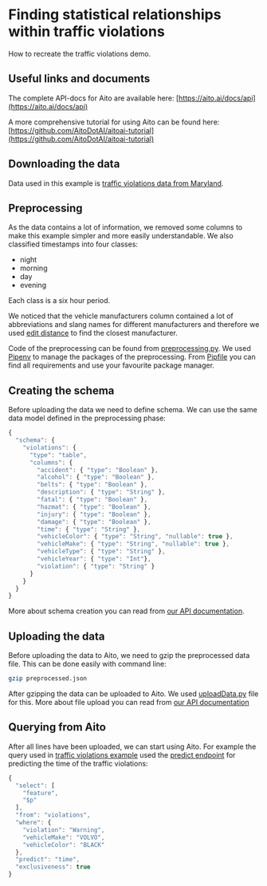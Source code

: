 # Finding statistical relationships within traffic violations

How to recreate the traffic violations demo.

## Useful links and documents

The complete API-docs for Aito are available here: [https://aito.ai/docs/api](https://aito.ai/docs/api)

A more comprehensive tutorial for using Aito can be found here: [https://github.com/AitoDotAI/aitoai-tutorial](https://github.com/AitoDotAI/aitoai-tutorial)

## Downloading the data

Data used in this example is [traffic violations data from Maryland](https://catalog.data.gov/dataset/traffic-violations-56dda).

## Preprocessing

As the data contains a lot of information, we removed some columns to make this example simpler and more easily understandable. We also classified timestamps into four classes:

- night
- morning
- day
- evening

Each class is a six hour period.

We noticed that the vehicle manufacturers column contained a lot of abbreviations and slang names for different manufacturers and therefore we used [edit distance](https://en.wikipedia.org/wiki/Edit_distance) to find the closest manufacturer.

Code of the preprocessing can be found from [preprocessing.py](/preprocessing.py). We used [Pipenv](https://github.com/pypa/pipenv) to manage the packages of the preprocessing. From [Pipfile](/Pipfile) you can find all requirements and use your favourite package manager.

## Creating the schema

Before uploading the data we need to define schema. We can use the same data model defined in the preprocessing phase:

```javascript
{
  "schema": {
    "violations": {
      "type": "table",
      "columns": {
        "accident": { "type": "Boolean" },
        "alcohol": { "type": "Boolean" },
        "belts": { "type": "Boolean" },
        "description": { "type": "String" },
        "fatal": { "type": "Boolean" },
        "hazmat": { "type": "Boolean" },
        "injury": { "type": "Boolean" },
        "damage": { "type": "Boolean" },
        "time": { "type": "String" },
        "vehicleColor": { "type": "String", "nullable": true },
        "vehicleMake": { "type": "String", "nullable": true },
        "vehicleType": { "type": "String" },
        "vehicleYear": { "type": "Int"},
        "violation": { "type": "String" }
      }
    }
  }
}
```

More about schema creation you can read from [our API documentation](https://aito.ai/docs/api/#put-api-v1-schema).

## Uploading the data

Before uploading the data to Aito, we need to gzip the preprocessed data file. This can be done easily with command line:

```bash
gzip preprocessed.json
```

After gzipping the data can be uploaded to Aito. We used [uploadData.py](/uploadData.py) file for this. More about file upload you can read from [our API documentation](https://aito.ai/docs/api/#post-api-v1-data-table-file)

## Querying from Aito

After all lines have been uploaded, we can start using Aito.
For example the query used in [traffic violations example](https://aito.ai/example-gallery/traffic-violations)
used the [predict endpoint](https://aito.ai/docs/api/#post-api-v1-predict) for predicting the time of the traffic violations:

```javascript
{
  "select": [
    "feature",
    "$p"
  ],
  "from": "violations",
  "where": {
    "violation": "Warning",
    "vehicleMake": "VOLVO",
    "vehicleColor": "BLACK"
  },
  "predict": "time",
  "exclusiveness": true
}
```

